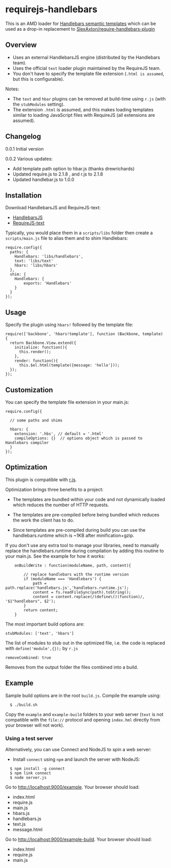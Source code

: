requirejs-handlebars
====================

This is an AMD loader for [Handlebars semantic templates](http://handlebars.com) which can be used as a drop-in replacement to [SlexAxton/require-handlebars-plugin](http://github.com/SlexAxton/require-handlebars-plugin/blob/master/hbs.js)


## Overview

- Uses an external HandlebarsJS engine (distributed by the Handlebars team).
- Uses the official ``text`` loader plugin maintained by the RequireJS team.
- You don't have to specify the template file extension (``.html is assumed``, but this is configurable).

Notes:

- The ``text`` and ``hbar`` plugins can be removed at build-time using ``r.js`` (with the ``stubModules`` setting).
- The extension ``.html`` is assumed, and this makes loading templates similar to loading JavaScript files with RequireJS (all extensions are assumed).

## Changelog

0.0.1 Initial version

0.0.2 Various updates:
- Add template path option to hbar.js (thanks drewrichards)
- Updated require.js to 2.1.8 , and r.js to 2.1.8
- Updated handlebar.js to 1.0.0

## Installation

Download HandlebarsJS and RequireJS-text:

- [HandlebarsJS](http://handlebars.com)
- [RequireJS-text](http://requirejs.org/docs/download.html#text)

Typically, you would place them in a ``scripts/libs`` folder then create a ``scripts/main.js`` file to alias them and to shim Handlebars:

```
require.config({
  paths: {
    Handlebars: 'libs/handlebars',
    text: 'libs/text'
    hbars: 'libs/hbars'
  },
  shim: {
    Handlebars: {
        exports: 'Handlebars'
    }
  }
});
```

## Usage

Specify the plugin using ``hbars!`` followed by the template file:

```
require(['backbone', 'hbars!template'], function (Backbone, template) {
  return Backbone.View.extend({
    initialize: function(){
      this.render();
    },
    render: function(){
      this.$el.html(template({message: 'hello'}));
  });
});
```

## Customization

You can specify the template file extension in your main.js:

```
require.config({

  // some paths and shims

  hbars: {
    extension: '.hbs', // default = '.html'
    compileOptions: {}  // options object which is passed to Handlebars compiler
  }
});
```

## Optimization

This plugin is compatible with [r.js](http://requirejs.org/docs/optimization.html).

Optimization brings three benefits to a project:

- The templates are bundled within your code and not dynamically loaded which reduces the number of HTTP requests.

- The templates are pre-compiled before being bundled which reduces the work the client has to do.

- Since templates are pre-compiled during build you can use the handlebars.runtime which is ~1KB after minification+gzip.

If you don't use any extra tool to manage your libraries, need to manually replace the handlebars.runtime during compilation by adding this routine to your main.js. See the example for how it works:

```
    onBuildWrite : function(moduleName, path, content){

        // replace handlebars with the runtime version
        if (moduleName === 'Handlebars') {
            path = path.replace('handlebars.js','handlebars.runtime.js');
            content = fs.readFileSync(path).toString();
            content = content.replace(/(define\()(function)/, '$1"handlebars", $2');
        }
        return content;
    }
```

The most important build options are:

```stubModules: ['text', 'hbars']```

The list of modules to stub out in the optimized file, i.e. the code is replaced with ``define('module',{});`` by ``r.js``

```removeCombined: true```

Removes from the output folder the files combined into a build.

## Example

Sample build options are in the root ``build.js``. Compile the example using:

```
  $ ./build.sh
```

Copy the ``example`` and ``example-build`` folders to your web server (``text`` is not compatible with the ``file://`` protocol and opening ``index.hml`` directly from your browser will not work).

### Using a test server

Alternatively, you can use Connect and NodeJS to spin a web server:

- Install ``connect`` using ``npm`` and launch the server with NodeJS:

```
  $ npm install -g connect
  $ npm link connect
  $ node server.js
```

Go to [http://localhost:9000/example](http://localhost:9000/example). Your browser should load:

- index.html
- require.js
- main.js
- hbars.js
- handlebars.js
- text.js
- message.html

Go to [http://localhost:9000/example-build](http://localhost:9000/example-build). Your browser should load:

- index.html
- require.js
- main.js







